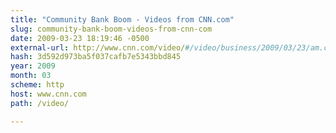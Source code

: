 ```yaml
---
title: "Community Bank Boom - Videos from CNN.com"
slug: community-bank-boom-videos-from-cnn-com
date: 2009-03-23 18:19:46 -0500
external-url: http://www.cnn.com/video/#/video/business/2009/03/23/am.carroll.bank.boom.cnn
hash: 3d592d973ba5f037cafb7e5343bbd845
year: 2009
month: 03
scheme: http
host: www.cnn.com
path: /video/

---
```



